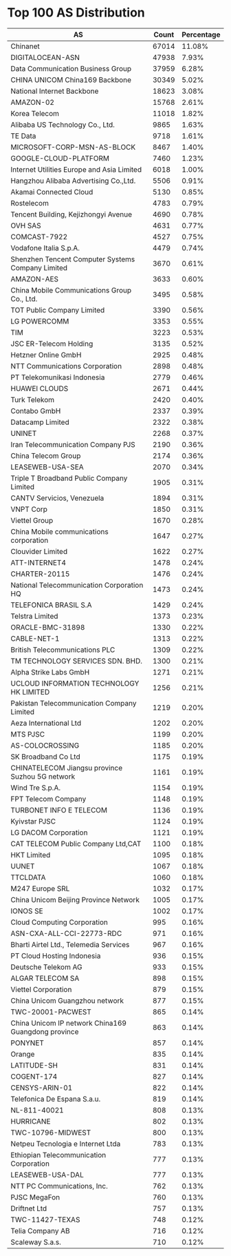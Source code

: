 # Top 100 AS Distribution
| AS | Count | Percentage |
|----|----|----|
| Chinanet | 67014 | 11.08% |
| DIGITALOCEAN-ASN | 47938 | 7.93% |
| Data Communication Business Group | 37959 | 6.28% |
| CHINA UNICOM China169 Backbone | 30349 | 5.02% |
| National Internet Backbone | 18623 | 3.08% |
| AMAZON-02 | 15768 | 2.61% |
| Korea Telecom | 11018 | 1.82% |
| Alibaba US Technology Co., Ltd. | 9865 | 1.63% |
| TE Data | 9718 | 1.61% |
| MICROSOFT-CORP-MSN-AS-BLOCK | 8467 | 1.40% |
| GOOGLE-CLOUD-PLATFORM | 7460 | 1.23% |
| Internet Utilities Europe and Asia Limited | 6018 | 1.00% |
| Hangzhou Alibaba Advertising Co.,Ltd. | 5506 | 0.91% |
| Akamai Connected Cloud | 5130 | 0.85% |
| Rostelecom | 4783 | 0.79% |
| Tencent Building, Kejizhongyi Avenue | 4690 | 0.78% |
| OVH SAS | 4631 | 0.77% |
| COMCAST-7922 | 4527 | 0.75% |
| Vodafone Italia S.p.A. | 4479 | 0.74% |
| Shenzhen Tencent Computer Systems Company Limited | 3670 | 0.61% |
| AMAZON-AES | 3633 | 0.60% |
| China Mobile Communications Group Co., Ltd. | 3495 | 0.58% |
| TOT Public Company Limited | 3390 | 0.56% |
| LG POWERCOMM | 3353 | 0.55% |
| TIM | 3223 | 0.53% |
| JSC ER-Telecom Holding | 3135 | 0.52% |
| Hetzner Online GmbH | 2925 | 0.48% |
| NTT Communications Corporation | 2898 | 0.48% |
| PT Telekomunikasi Indonesia | 2779 | 0.46% |
| HUAWEI CLOUDS | 2671 | 0.44% |
| Turk Telekom | 2420 | 0.40% |
| Contabo GmbH | 2337 | 0.39% |
| Datacamp Limited | 2322 | 0.38% |
| UNINET | 2268 | 0.37% |
| Iran Telecommunication Company PJS | 2190 | 0.36% |
| China Telecom Group | 2174 | 0.36% |
| LEASEWEB-USA-SEA | 2070 | 0.34% |
| Triple T Broadband Public Company Limited | 1905 | 0.31% |
| CANTV Servicios, Venezuela | 1894 | 0.31% |
| VNPT Corp | 1850 | 0.31% |
| Viettel Group | 1670 | 0.28% |
| China Mobile communications corporation | 1647 | 0.27% |
| Clouvider Limited | 1622 | 0.27% |
| ATT-INTERNET4 | 1478 | 0.24% |
| CHARTER-20115 | 1476 | 0.24% |
| National Telecommunication Corporation HQ | 1473 | 0.24% |
| TELEFONICA BRASIL S.A | 1429 | 0.24% |
| Telstra Limited | 1373 | 0.23% |
| ORACLE-BMC-31898 | 1330 | 0.22% |
| CABLE-NET-1 | 1313 | 0.22% |
| British Telecommunications PLC | 1309 | 0.22% |
| TM TECHNOLOGY SERVICES SDN. BHD. | 1300 | 0.21% |
| Alpha Strike Labs GmbH | 1271 | 0.21% |
| UCLOUD INFORMATION TECHNOLOGY HK LIMITED | 1256 | 0.21% |
| Pakistan Telecommunication Company Limited | 1219 | 0.20% |
| Aeza International Ltd | 1202 | 0.20% |
| MTS PJSC | 1199 | 0.20% |
| AS-COLOCROSSING | 1185 | 0.20% |
| SK Broadband Co Ltd | 1175 | 0.19% |
| CHINATELECOM Jiangsu province Suzhou 5G network | 1161 | 0.19% |
| Wind Tre S.p.A. | 1154 | 0.19% |
| FPT Telecom Company | 1148 | 0.19% |
| TURBONET INFO E TELECOM | 1136 | 0.19% |
| Kyivstar PJSC | 1124 | 0.19% |
| LG DACOM Corporation | 1121 | 0.19% |
| CAT TELECOM Public Company Ltd,CAT | 1100 | 0.18% |
| HKT Limited | 1095 | 0.18% |
| UUNET | 1067 | 0.18% |
| TTCLDATA | 1060 | 0.18% |
| M247 Europe SRL | 1032 | 0.17% |
| China Unicom Beijing Province Network | 1005 | 0.17% |
| IONOS SE | 1002 | 0.17% |
| Cloud Computing Corporation | 995 | 0.16% |
| ASN-CXA-ALL-CCI-22773-RDC | 971 | 0.16% |
| Bharti Airtel Ltd., Telemedia Services | 967 | 0.16% |
| PT Cloud Hosting Indonesia | 936 | 0.15% |
| Deutsche Telekom AG | 933 | 0.15% |
| ALGAR TELECOM SA | 898 | 0.15% |
| Viettel Corporation | 879 | 0.15% |
| China Unicom Guangzhou network | 877 | 0.15% |
| TWC-20001-PACWEST | 865 | 0.14% |
| China Unicom IP network China169 Guangdong province | 863 | 0.14% |
| PONYNET | 857 | 0.14% |
| Orange | 835 | 0.14% |
| LATITUDE-SH | 831 | 0.14% |
| COGENT-174 | 827 | 0.14% |
| CENSYS-ARIN-01 | 822 | 0.14% |
| Telefonica De Espana S.a.u. | 819 | 0.14% |
| NL-811-40021 | 808 | 0.13% |
| HURRICANE | 802 | 0.13% |
| TWC-10796-MIDWEST | 800 | 0.13% |
| Netpeu Tecnologia e Internet Ltda | 783 | 0.13% |
| Ethiopian Telecommunication Corporation | 777 | 0.13% |
| LEASEWEB-USA-DAL | 777 | 0.13% |
| NTT PC Communications, Inc. | 762 | 0.13% |
| PJSC MegaFon | 760 | 0.13% |
| Driftnet Ltd | 757 | 0.13% |
| TWC-11427-TEXAS | 748 | 0.12% |
| Telia Company AB | 716 | 0.12% |
| Scaleway S.a.s. | 710 | 0.12% |
